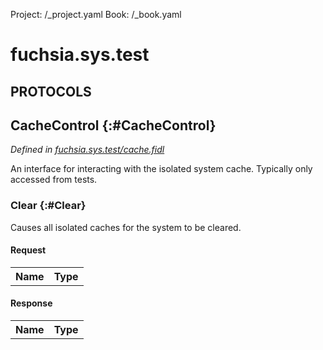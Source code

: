 Project: /_project.yaml
Book: /_book.yaml

# fuchsia.sys.test


## **PROTOCOLS**

## CacheControl {:#CacheControl}
*Defined in [fuchsia.sys.test/cache.fidl](https://fuchsia.googlesource.com/fuchsia/+/master/sdk/fidl/fuchsia.sys.test/cache.fidl#10)*

 An interface for interacting with the isolated system cache. Typically only
 accessed from tests.

### Clear {:#Clear}

 Causes all isolated caches for the system to be cleared.

#### Request
<table>
    <tr><th>Name</th><th>Type</th></tr>
    </table>


#### Response
<table>
    <tr><th>Name</th><th>Type</th></tr>
    </table>
















